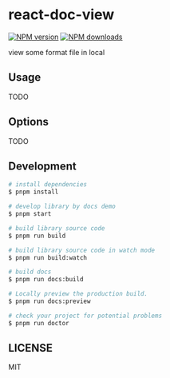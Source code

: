 # react-doc-view

[![NPM version](https://img.shields.io/npm/v/react-doc-view.svg?style=flat)](https://npmjs.org/package/react-doc-view)
[![NPM downloads](http://img.shields.io/npm/dm/react-doc-view.svg?style=flat)](https://npmjs.org/package/react-doc-view)

view some format file in local

## Usage

TODO

## Options

TODO

## Development

```bash
# install dependencies
$ pnpm install

# develop library by docs demo
$ pnpm start

# build library source code
$ pnpm run build

# build library source code in watch mode
$ pnpm run build:watch

# build docs
$ pnpm run docs:build

# Locally preview the production build.
$ pnpm run docs:preview

# check your project for potential problems
$ pnpm run doctor
```

## LICENSE

MIT
